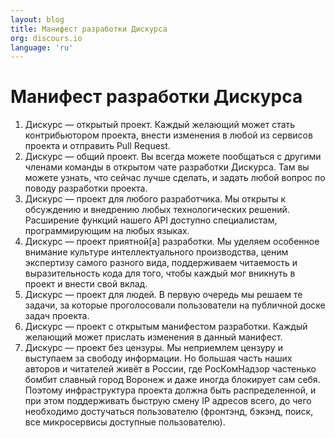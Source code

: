 ```yaml
---
layout: blog
title: Манифест разработки Дискурса
org: discours.io
language: 'ru'
---
```


# Манифест разработки Дискурса

1. Дискурс — открытый проект. Каждый желающий может стать контрибьютором
   проекта, внести изменения в любой из сервисов проекта и отправить Pull
   Request.
1. Дискурс — общий проект. Вы всегда можете пообщаться с другими членами команды
   в открытом чате разработки Дискурса. Там вы можете узнать, что сейчас лучше
   сделать, и задать любой вопрос по поводу разработки проекта.
1. Дискурс — проект для любого разработчика. Мы открыты к обсуждению и внедрению
   любых технологических решений. Расширение функций нашего API доступно
   специалистам, программирующим на любых языках.
1. Дискурс — проект приятной[a] разработки. Мы уделяем особенное внимание
   культуре интеллектуального производства, ценим экспертизу самого разного
   вида, поддерживаем читаемость и выразительность кода для того, чтобы каждый
   мог вникнуть в проект и внести свой вклад.
1. Дискурс — проект для людей. В первую очередь мы решаем те задачи, за которые
   проголосовали пользователи на публичной доске задач проекта.
1. Дискурс — проект с открытым манифестом разработки. Каждый желающий может
   прислать изменения в данный манифест.
1. Дискурс — проект без цензуры. Мы неприемлем цензуру и выступаем за свободу
   информации. Но большая часть наших авторов и читателей живёт в России, где
   РосКомНадзор частенько бомбит славный город Воронеж и даже иногда блокирует
   сам себя. Поэтому инфраструктура проекта должна быть распределенной, и при
   этом поддерживать быструю смену IP адресов всего, до чего необходимо
   достучаться пользователю (фронтэнд, бэкэнд, поиск, все микросервисы доступные
   пользователю).
